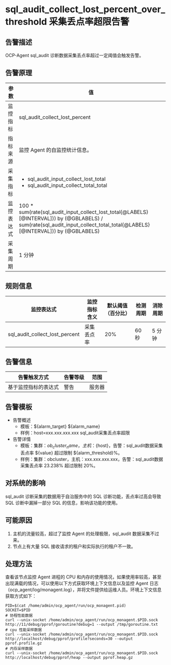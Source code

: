 # sql_audit_collect_lost_percent_over_threshold 采集丢点率超限告警

## 告警描述

OCP-Agent sql_audit 诊断数据采集丢点率超过一定阈值会触发告警。

## 告警原理

| 参数 | 值 |
| --- | --- |
| 监控指标 | sql_audit_collect_lost_percent |
| 指标来源 | 监控 Agent 的自监控统计信息。 |
| 采集指标 | <ul><li> sql_audit_input_collect_lost_total </li><li> sql_audit_input_collect_total_total </li></ul> |
| 监控表达式 | 100 * sum(rate(sql_audit_input_collect_lost_total{@LABELS}[@INTERVAL])) by (@GBLABELS) / sum(rate(sql_audit_input_collect_total_total{@LABELS}[@INTERVAL])) by (@GBLABELS) |
| 采集周期 | 1 分钟 |

## 规则信息

| 监控表达式 | 监控指标含义 | 默认阈值（百分比） | 检测周期 | 消除周期 |
| --- | --- | --- | --- | --- |
| sql_audit_collect_lost_percent | 采集丢点率 | 20% | 60 秒 | 5 分钟 |

## 告警信息

| 告警触发方式 | 告警等级 | 范围 |
| --- | --- | --- |
| 基于监控指标的表达式 | 警告 | 服务器 |

## 告警模板

* 告警概述
  * 模板：${alarm_target} ${alarm_name}
  * 样例：host=xxx.xxx.xxx.xxx sql_audit采集丢点率超限
* 告警详情
  * 模板：集群：${ob_cluster_name}，主机：${host}，告警：sql_audit数据采集丢点率 ${value} 超过限制 ${alarm_threshold}%。
  * 样例：集群：obcluster，主机：xxx.xxx.xxx.xxx，告警：sql_audit数据采集丢点率 23.238% 超过限制 20%。

## 对系统的影响

sql_audit 诊断采集的数据用于自治服务中的 SQL 诊断功能，丢点率过高会导致 SQL 诊断中漏掉一部分 SQL 的信息，影响该功能的使用。

## 可能原因

1. 主机的流量较高，超过了监控 Agent 的处理极限，sql_audit 数据采集不过来。
2. 节点上有大量 SQL 接收请求的租户和实际执行的租户不一致。

## 处理方法

查看该节点监控 Agent 进程的 CPU 和内存的使用情况，如果使用率较高，甚至出现满载的情况，可以使用以下方式获取环境上下文信息以及监控 Agent 日志（ocp_agent/log/monagent.log），并将文件提供给运维人员。环境上下文信息获取方式如下：

```shell
PID=$(cat /home/admin/ocp_agent/run/ocp_monagent.pid)
SOCKET=$PID
# 协程性能数据
curl --unix-socket /home/admin/ocp_agent/run/ocp_monagent.$PID.sock http://11/debug/pprof/goroutine?debug=1 --output /tmp/goroutine.txt
# cpu 性能采样数据
curl --unix-socket /home/admin/ocp_agent/run/ocp_monagent.$PID.sock http://localhost/debug/pprof/profile?seconds=30 --output pprof.profile.gz
# 内存采样数据
curl --unix-socket /home/admin/ocp_agent/run/ocp_monagent.$PID.sock http://localhost/debug/pprof/heap --output pprof.heap.gz
```
